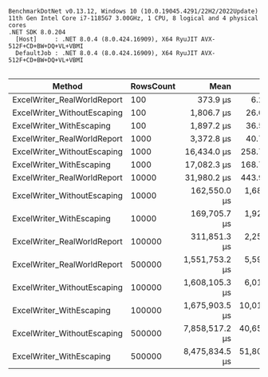 ```

BenchmarkDotNet v0.13.12, Windows 10 (10.0.19045.4291/22H2/2022Update)
11th Gen Intel Core i7-1185G7 3.00GHz, 1 CPU, 8 logical and 4 physical cores
.NET SDK 8.0.204
  [Host]     : .NET 8.0.4 (8.0.424.16909), X64 RyuJIT AVX-512F+CD+BW+DQ+VL+VBMI
  DefaultJob : .NET 8.0.4 (8.0.424.16909), X64 RyuJIT AVX-512F+CD+BW+DQ+VL+VBMI


```
| Method                      | RowsCount | Mean           | Error        | StdDev       | Version | Gen0   | Allocated |
|---------------------------- |---------- |---------------:|-------------:|-------------:|-------- |-------:|----------:|
| ExcelWriter_RealWorldReport | 100       |       373.9 μs |      6.29 μs |      5.88 μs | 1.3.0   | 0.9766 |   8.85 KB |
| ExcelWriter_WithoutEscaping | 100       |     1,806.7 μs |     26.05 μs |     24.37 μs | 1.3.0   |      - |   8.99 KB |
| ExcelWriter_WithEscaping    | 100       |     1,897.2 μs |     36.57 μs |     34.20 μs | 1.3.0   |      - |   8.99 KB |
| ExcelWriter_RealWorldReport | 1000      |     3,372.8 μs |     40.70 μs |     33.99 μs | 1.3.0   |      - |   8.86 KB |
| ExcelWriter_WithoutEscaping | 1000      |    16,434.0 μs |    258.77 μs |    242.05 μs | 1.3.0   |      - |   9.01 KB |
| ExcelWriter_WithEscaping    | 1000      |    17,082.3 μs |    168.77 μs |    140.93 μs | 1.3.0   |      - |   9.01 KB |
| ExcelWriter_RealWorldReport | 10000     |    31,980.2 μs |    443.98 μs |    370.74 μs | 1.3.0   |      - |    8.9 KB |
| ExcelWriter_WithoutEscaping | 10000     |   162,550.0 μs |  1,680.26 μs |  1,489.51 μs | 1.3.0   |      - |   9.22 KB |
| ExcelWriter_WithEscaping    | 10000     |   169,705.7 μs |  1,923.78 μs |  1,799.50 μs | 1.3.0   |      - |   9.22 KB |
| ExcelWriter_RealWorldReport | 100000    |   311,851.3 μs |  2,257.40 μs |  2,001.13 μs | 1.3.0   |      - |   9.62 KB |
| ExcelWriter_RealWorldReport | 500000    | 1,551,753.2 μs |  5,599.00 μs |  4,371.33 μs | 1.3.0   |      - |   9.62 KB |
| ExcelWriter_WithoutEscaping | 100000    | 1,608,105.3 μs |  6,010.26 μs |  5,018.84 μs | 1.3.0   |      - |   9.75 KB |
| ExcelWriter_WithEscaping    | 100000    | 1,675,903.5 μs | 10,013.96 μs |  7,818.24 μs | 1.3.0   |      - |   9.75 KB |
| ExcelWriter_WithoutEscaping | 500000    | 7,858,517.2 μs | 40,653.12 μs | 36,037.93 μs | 1.3.0   |      - |   9.75 KB |
| ExcelWriter_WithEscaping    | 500000    | 8,475,834.5 μs | 51,801.36 μs | 48,455.02 μs | 1.3.0   |      - |   9.75 KB |
